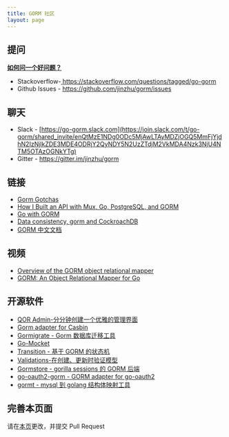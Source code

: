 ```yaml
---
title: GORM 社区
layout: page
---
```


## 提问

**[如何问一个好问题？](https://stackoverflow.com/help/how-to-ask)**

* Stackoverflow-[ https://stackoverflow.com/questions/tagged/go-gorm ](https://stackoverflow.com/questions/tagged/go-gorm)
* Github Issues - [ https://github.com/jinzhu/gorm/issues ](https://github.com/jinzhu/gorm/issues)

## 聊天

* Slack - [https://go-gorm.slack.com](https://join.slack.com/t/go-gorm/shared_invite/enQtMzE1NDg0ODc5MjAwLTAyMDZjOGQ5MmFjYjdhN2IzNjlkZDE3MDE4ODRjY2QyNDY5N2UzZTdjM2VkMDA4Nzk3NjU4NTM5OTAzOGNkYTg)
* Gitter - <https://gitter.im/jinzhu/gorm>

## 链接

* [Gorm Gotchas](https://blog.depado.eu/post/gorm-gotchas)
* [How I Built an API with Mux, Go, PostgreSQL, and GORM](https://dev.to/aspittel/how-i-built-an-api-with-mux-go-postgresql-and-gorm-5ah8)
* [Go with GORM](http://mindbowser.com/golang-go-with-gorm-2/)
* [Data consistency, gorm and CockroachDB](http://callistaenterprise.se/blogg/teknik/2018/02/14/go-blog-series-part13/)
* [GORM 中文文档](https://jasperxu.github.io/gorm-zh/)

## 视频

* [Overview of the GORM object relational mapper](https://www.youtube.com/watch?v=nVD9acHituc)
* [GORM: An Object Relational Mapper for Go](https://www.pluralsight.com/courses/gorm-go-object-relational-mapper)

## 开源软件

* [QOR Admin-分分钟创建一个优雅的管理界面](http://getqor.com)
* [Gorm adapter for Casbin](https://github.com/casbin/gorm-adapter)
* [Gormigrate - Gorm 数据库迁移工具](https://github.com/go-gormigrate/gormigrate)
* [Go-Mocket](https://github.com/Selvatico/go-mocket)
* [Transition - 基于 GORM 的状态机](https://github.com/qor/transition)
* [Validations-在创建、更新时验证模型](https://github.com/qor/validations)
* [Gormstore - gorilla sessions 的 GORM 后端](https://github.com/wader/gormstore)
* [go-oauth2-gorm - GORM adapter for go-oauth2](https://github.com/techknowlogick/go-oauth2-gorm)
* [gormt - mysql 到 golang 结构体映射工具](https://github.com/xie1xiao1jun/gormt)

## 完善本页面

请在[本页](https://github.com/jinzhu/gorm.io/edit/master/pages/community.md)更改，并提交 Pull Request